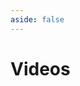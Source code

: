 ```yaml
---
aside: false
---
```

<script setup lang="ts">
import YouTube from 'vue3-youtube'
</script>

# Videos

<YouTube src="https://youtu.be/EzWJqc4YWlc" />
